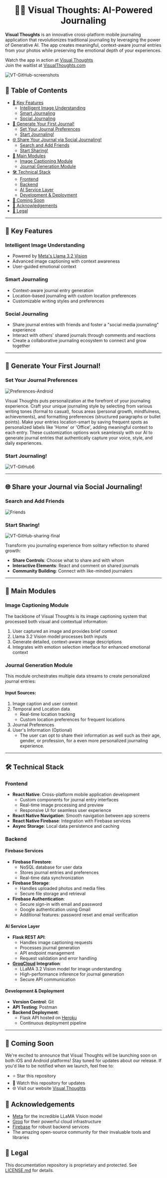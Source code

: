 <h1 align="center">
📸📝 Visual Thoughts: AI-Powered Journaling
</h1>

**Visual Thoughts** is an innovative cross-platform mobile journaling application that revolutionizes traditional journaling by leveraging the power of Generative AI. The app creates meaningful, context-aware journal entries from your photos while preserving the emotional depth of your experiences.

Watch the app in action at [Visual Thoughts](https://youtu.be/kxB7kZWIoDk)  
Join the waitlist at [VisualThoughts.com](https://visual-thoughts.vercel.app/)

![VT-GitHub-screenshots](https://github.com/user-attachments/assets/204b75f9-a224-4553-8782-a4f6f5b72102)

## 📑 Table of Contents

- [🌟 Key Features](#-key-features)
  - [Intelligent Image Understanding](#intelligent-image-understanding)
  - [Smart Journaling](#smart-journaling)
  - [Social Journaling](#social-journaling)
- [🚀 Generate Your First Journal!](#-generate-your-first-journal)
  - [Set Your Journal Preferences](#set-your-journal-preferences)
  - [Start Journaling!](#start-journaling)
- [🌐 Share Your Journal via Social Journaling!](#-share-your-journal-via-social-journaling)
  - [Search and Add Friends](#search-and-add-friends)
  - [Start Sharing!](#start-sharing)
- [🔩 Main Modules](#-main-modules)
  - [Image Captioning Module](#image-captioning-module)
  - [Journal Generation Module](#journal-generation-module)
- [🛠️ Technical Stack](#️-technical-stack)
  - [Frontend](#frontend)
  - [Backend](#backend)
  - [AI Service Layer](#ai-service-layer)
  - [Development & Deployment](#development--deployment)
- [🎯 Coming Soon](#-coming-soon)
- [🙏 Acknowledgements](#-acknowledgements)
- [📄 Legal](#-legal)

---

## 🌟 Key Features

### Intelligent Image Understanding

- Powered by [Meta's Llama 3.2 Vision](https://ai.meta.com/blog/llama-3-2-connect-2024-vision-edge-mobile-devices/)
- Advanced image captioning with context awareness
- User-guided emotional context

### Smart Journaling

- Context-aware journal entry generation
- Location-based journaling with custom location preferences
- Customizable writing styles and preferences

### Social Journaling

- Share journal entries with friends and foster a "social media journaling" experience
- Interact with others' shared journals through comments and reactions
- Create a collaborative journaling ecosystem to connect and grow together

---

## 🚀 Generate Your First Journal!

### Set Your Journal Preferences

![Preferences-Android](https://github.com/user-attachments/assets/8d0b3394-3eaa-411b-8797-1849c59645a6)

Visual Thoughts puts personalization at the forefront of your journaling experience. Craft your unique journaling style by selecting from various writing tones (formal to casual), focus areas (personal growth, mindfulness, achievements), and formatting preferences (structured paragraphs or bullet points). Make your entries location-smart by saving frequent spots as personalized labels like 'Home' or 'Office', adding meaningful context to each entry. These customization options work seamlessly with our AI to generate journal entries that authentically capture your voice, style, and daily experiences.

### Start Journaling!

![VT-GitHub6](https://github.com/user-attachments/assets/55214bf5-c6b9-4e78-a230-6f018d9e5ebd)

---

## 🌐 Share your Journal via Social Journaling!

### Search and Add Friends

![Friends](https://github.com/user-attachments/assets/3e1f5592-9627-4304-9c88-623db10ae217)

### Start Sharing!

![VT-GitHub-sharing-final](https://github.com/user-attachments/assets/62893da6-f4cc-45c3-ac4a-463f234f5d43)

Transform you journaling experience from solitary reflection to shared growth:

- **Share Controls**: Choose what to share and with whom
- **Interactive Elements**: React and comment on shared journals
- **Community Building**: Connect with like-minded journalers

---

## 🔩 Main Modules

### Image Captioning Module

The backbone of Visual Thoughts is its image captioning system that processed both visual and contextual information:

1. User captured an image and provides brief context
2. Llama 3.2 Vision model processes both inputs
3. Generate detailed, context-aware image descriptions
4. Integrates with emotion selection interface for enhanced emotional context

### Journal Generation Module

This module orchestrates multiple data streams to create personalized journal entries:

#### Input Sources:

1. Image caption and user context
2. Temporal and Location data
   - Real-time location tracking
   - Custom location preferences for frequent locations
3. Journal Preferences
4. User's Information (Optional)
   - The user can opt to share their information as well such as their age, gender, or profession, for a even more personalized journaling experience.

---

## 🛠️ Technical Stack

### Frontend

- **React Native**: Cross-platform mobile application development
  - Custom components for journal entry interfaces
  - Real-time image processing and preview
  - Responsive UI for seamless user experience
- **React Native Navigation**: Smooth navigation between app screens
- **React Native Firebase**: Integration with Firebase services
- **Async Storage**: Local data persistence and caching

### Backend

#### Firebase Services

- **Firebase Firestore**:
  - NoSQL database for user data
  - Stores journal entries and preferences
  - Real-time data synchronization
- **Firebase Storage**:
  - Handles uploaded photos and media files
  - Secure file storage and retrieval
- **Firebase Authentication**:
  - Secure sign-in with email and password
  - Google authentication using Gmail
  - Additional features: password reset and email verification

#### AI Service Layer

- **Flask REST API**:
  - Handles image captioning requests
  - Processes journal generation
  - API endpoint management
  - Request validation and error handling
- **[GroqCloud](https://groq.com) Integration**:
  - LLaMA 3.2 Vision model for image understanding
  - High-performance inference for journal generation
  - Secure API communication

#### Development & Deployment

- **Version Control**: Git
- **API Testing**: Postman
- **Backend Deployment**:
  - Flask API hosted on [Heroku](https://www.heroku.com)
  - Continuous deployment pipeline

---

## 🎯 Coming Soon

We're excited to announce that Visual Thoughts will be launching soon on both iOS and Android platforms! Stay tuned for updates about our release. If you'd like to be notified when we launch, feel free to:

- ⭐ Star this repository
- 🔔 Watch this repository for updates
- 🌐 Visit our website [Visual Thoughts](https://visual-thoughts.vercel.app/)

## 🙏 Acknowledgements

- [Meta](https://ai.meta.com/) for the incredible LLaMA Vision model
- [Groq](https://groq.com/) for their powerful cloud infrastructure
- [Firebase](https://firebase.google.com/) for robust backend services
- The amazing open-source community for their invaluable tools and libraries

## 📄 Legal

This documentation repository is proprietary and protected. See [LICENSE.md](LICENSE.md) for details.
